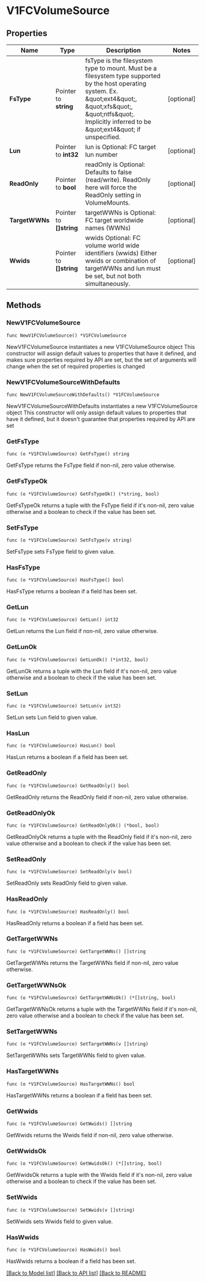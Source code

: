 # V1FCVolumeSource

## Properties

Name | Type | Description | Notes
------------ | ------------- | ------------- | -------------
**FsType** | Pointer to **string** | fsType is the filesystem type to mount. Must be a filesystem type supported by the host operating system. Ex. \&quot;ext4\&quot;, \&quot;xfs\&quot;, \&quot;ntfs\&quot;. Implicitly inferred to be \&quot;ext4\&quot; if unspecified. | [optional] 
**Lun** | Pointer to **int32** | lun is Optional: FC target lun number | [optional] 
**ReadOnly** | Pointer to **bool** | readOnly is Optional: Defaults to false (read/write). ReadOnly here will force the ReadOnly setting in VolumeMounts. | [optional] 
**TargetWWNs** | Pointer to **[]string** | targetWWNs is Optional: FC target worldwide names (WWNs) | [optional] 
**Wwids** | Pointer to **[]string** | wwids Optional: FC volume world wide identifiers (wwids) Either wwids or combination of targetWWNs and lun must be set, but not both simultaneously. | [optional] 

## Methods

### NewV1FCVolumeSource

`func NewV1FCVolumeSource() *V1FCVolumeSource`

NewV1FCVolumeSource instantiates a new V1FCVolumeSource object
This constructor will assign default values to properties that have it defined,
and makes sure properties required by API are set, but the set of arguments
will change when the set of required properties is changed

### NewV1FCVolumeSourceWithDefaults

`func NewV1FCVolumeSourceWithDefaults() *V1FCVolumeSource`

NewV1FCVolumeSourceWithDefaults instantiates a new V1FCVolumeSource object
This constructor will only assign default values to properties that have it defined,
but it doesn't guarantee that properties required by API are set

### GetFsType

`func (o *V1FCVolumeSource) GetFsType() string`

GetFsType returns the FsType field if non-nil, zero value otherwise.

### GetFsTypeOk

`func (o *V1FCVolumeSource) GetFsTypeOk() (*string, bool)`

GetFsTypeOk returns a tuple with the FsType field if it's non-nil, zero value otherwise
and a boolean to check if the value has been set.

### SetFsType

`func (o *V1FCVolumeSource) SetFsType(v string)`

SetFsType sets FsType field to given value.

### HasFsType

`func (o *V1FCVolumeSource) HasFsType() bool`

HasFsType returns a boolean if a field has been set.

### GetLun

`func (o *V1FCVolumeSource) GetLun() int32`

GetLun returns the Lun field if non-nil, zero value otherwise.

### GetLunOk

`func (o *V1FCVolumeSource) GetLunOk() (*int32, bool)`

GetLunOk returns a tuple with the Lun field if it's non-nil, zero value otherwise
and a boolean to check if the value has been set.

### SetLun

`func (o *V1FCVolumeSource) SetLun(v int32)`

SetLun sets Lun field to given value.

### HasLun

`func (o *V1FCVolumeSource) HasLun() bool`

HasLun returns a boolean if a field has been set.

### GetReadOnly

`func (o *V1FCVolumeSource) GetReadOnly() bool`

GetReadOnly returns the ReadOnly field if non-nil, zero value otherwise.

### GetReadOnlyOk

`func (o *V1FCVolumeSource) GetReadOnlyOk() (*bool, bool)`

GetReadOnlyOk returns a tuple with the ReadOnly field if it's non-nil, zero value otherwise
and a boolean to check if the value has been set.

### SetReadOnly

`func (o *V1FCVolumeSource) SetReadOnly(v bool)`

SetReadOnly sets ReadOnly field to given value.

### HasReadOnly

`func (o *V1FCVolumeSource) HasReadOnly() bool`

HasReadOnly returns a boolean if a field has been set.

### GetTargetWWNs

`func (o *V1FCVolumeSource) GetTargetWWNs() []string`

GetTargetWWNs returns the TargetWWNs field if non-nil, zero value otherwise.

### GetTargetWWNsOk

`func (o *V1FCVolumeSource) GetTargetWWNsOk() (*[]string, bool)`

GetTargetWWNsOk returns a tuple with the TargetWWNs field if it's non-nil, zero value otherwise
and a boolean to check if the value has been set.

### SetTargetWWNs

`func (o *V1FCVolumeSource) SetTargetWWNs(v []string)`

SetTargetWWNs sets TargetWWNs field to given value.

### HasTargetWWNs

`func (o *V1FCVolumeSource) HasTargetWWNs() bool`

HasTargetWWNs returns a boolean if a field has been set.

### GetWwids

`func (o *V1FCVolumeSource) GetWwids() []string`

GetWwids returns the Wwids field if non-nil, zero value otherwise.

### GetWwidsOk

`func (o *V1FCVolumeSource) GetWwidsOk() (*[]string, bool)`

GetWwidsOk returns a tuple with the Wwids field if it's non-nil, zero value otherwise
and a boolean to check if the value has been set.

### SetWwids

`func (o *V1FCVolumeSource) SetWwids(v []string)`

SetWwids sets Wwids field to given value.

### HasWwids

`func (o *V1FCVolumeSource) HasWwids() bool`

HasWwids returns a boolean if a field has been set.


[[Back to Model list]](../README.md#documentation-for-models) [[Back to API list]](../README.md#documentation-for-api-endpoints) [[Back to README]](../README.md)



